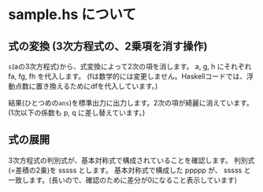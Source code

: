 # sample.hs について

## 式の変換 (3次方程式の、2乗項を消す操作)

`s`(aの3次方程式)から、式変換によって2次の項を消します。
a, g, h にそれぞれ fa, fg, fh を代入します。
(fは数学的には変更しません。Haskellコードでは、浮動点数に置き換えるためにdfを代入しています。)

結果(ひとつめの`ans`)を標準出力に出力します。2次の項が綺麗に消えています。(1次以下の係数も p, q に差し替えています。)

## 式の展開

3次方程式の判別式が、基本対称式で構成されていることを確認します。
判別式(=差積の2乗)を sssss とします。
基本対称式で構成した ppppp が、 sssss と一致します。(長いので、確認のために差分が0になること表示しています)
